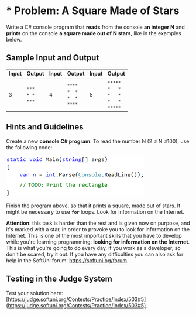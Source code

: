 # \* Problem: A Square Made of Stars

Write a C# console program that **reads** from the console **an integer N** and **prints** on the console **a square made out of N stars**, like in the examples below.

## Sample Input and Output

| Input  |    Output   	| Input  |    Output   	| Input  |    Output   	| 
|-----|-----------|-----|-----------|-----|----------|
|  3  	|<code>\*\*\*</code><br><code>\*&nbsp;\*</code><br><code>\*\*\*</code>|  4  |<code>\*\*\*\*</code><br><code>\*&nbsp;&nbsp;\*</code><br><code>\*&nbsp;&nbsp;\*</code><br><code>\*\*\*\*</code>| 5  	|<code>\*\*\*\*\*</code><br><code>\*&nbsp;&nbsp;&nbsp;\*</code><br><code>\*&nbsp;&nbsp;&nbsp;\*</code><br><code>\*&nbsp;&nbsp;&nbsp;\*</code><br><code>\*\*\*\*\*</code>|

## Hints and Guidelines

Create a new **console C# program**. To read the number N (2 ≤ N ≤100), use the following code:

![](/assets/chapter-1-images/06.Square-of-stars-01.png)

Finish the program above, so that it prints a square, made out of stars. It might be necessary to use **`for`** loops. Look for information on the Internet.

**Attention**: this task is harder than the rest and is given now on purpose, and it's marked with a star, in order to provoke you to look for information on the Internet. This is one of the most important skills that you have to develop while you're learning programming: **looking for information on the Internet**. This is what you're going to do every day, if you work as a developer, so don't be scared, try it out. If you have any difficulties you can also ask for help in the SoftUni forum: https://softuni.bg/forum.

## Testing in the Judge System

Test your solution here: [https://judge.softuni.org/Contests/Practice/Index/503#5](https://judge.softuni.org/Contests/Practice/Index/503#5).
